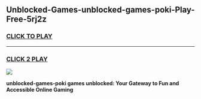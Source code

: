 
## Unblocked-Games-unblocked-games-poki-Play-Free-5rj2z
<h3>
<a href="https://premium76.site?title=unblocked-games-poki&ref=18A1">CLICK TO PLAY</a></h3>
<hr>

<h3>
<a href="https://premium76.site?title=unblocked-games-poki&ref=18A1">CLICK 2 PLAY</a>
  
</h3>

<a href="https://premium76.site?title=unblocked-games-poki&ref=18A1"><img src="https://clearcache.store/games.png"></a>


**unblocked-games-poki games unblocked: Your Gateway to Fun and Accessible Online Gaming**
